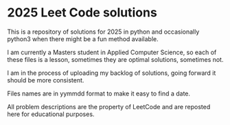 # 2025 Leet Code solutions

This is a repository of solutions for 2025 in python and occasionally python3 when there might be a fun method available.

I am currently a Masters student in Applied Computer Science, so each of these files is a lesson, sometimes they are optimal solutions, sometimes not.

I am in the process of uploading my backlog of solutions, going forward it should be more consistent.

Files names are in yymmdd format to make it easy to find a date.

All problem descriptions are the property of LeetCode and are reposted here for educational purposes.
